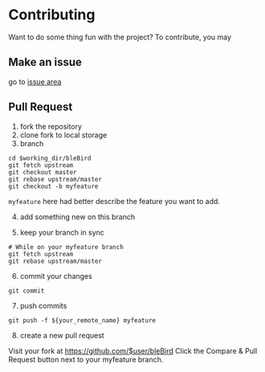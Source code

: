 # Contributing

Want to do some thing fun with the project? To contribute, you may 

## Make an issue
go to [issue area](https://github.com/qzyse2017/bleBird/issues)

## Pull Request
1. fork the repository
2. clone fork to local storage
3. branch

``` 
cd $working_dir/bleBird
git fetch upstream
git checkout master
git rebase upstream/master
git checkout -b myfeature
```

```myfeature``` here had better describe the feature you want to add.

4. add something new on this branch

5. keep your branch in sync

```
# While on your myfeature branch
git fetch upstream
git rebase upstream/master
```

6. commit your changes 

```
git commit
```

7. push commits 

```
git push -f ${your_remote_name} myfeature
```

8. create a new pull request

Visit your fork at https://github.com/$user/bleBird
Click the Compare & Pull Request button next to your myfeature branch.

